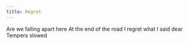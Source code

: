 ```yaml
---
title: Regret
---
```

Are we falling apart here
At the end of the road
I regret what I said dear
Tempers slowed 